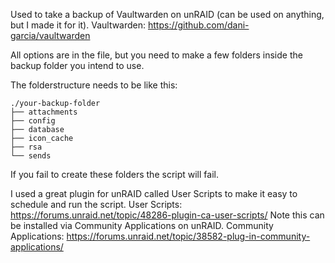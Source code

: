 Used to take a backup of Vaultwarden on unRAID (can be used on anything, but I made it for it).
Vaultwarden: https://github.com/dani-garcia/vaultwarden

All options are in the file, but you need to make a few folders inside the backup folder you intend to use.

The folderstructure needs to be like this:

```
./your-backup-folder
├── attachments
├── config
├── database
├── icon_cache
├── rsa
└── sends
```

If you fail to create these folders the script will fail.

I used a great plugin for unRAID called User Scripts to make it easy to schedule and run the script.
User Scripts: https://forums.unraid.net/topic/48286-plugin-ca-user-scripts/
Note this can be installed via Community Applications on unRAID.
Community Applications: https://forums.unraid.net/topic/38582-plug-in-community-applications/
